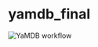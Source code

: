 # yamdb_final
![YaMDB workflow](https://github.com/v-sinitsin/yamdb_final/actions/workflows/yamdb_workflow.yaml/badge.svg)
